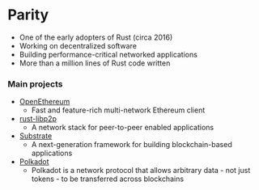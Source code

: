 # Parity

- One of the early adopters of Rust (circa 2016)
- Working on decentralized software
- Building performance-critical networked applications
- More than a million lines of Rust code written

### Main projects

- [OpenEthereum](https://github.com/openethereum/openethereum)
  - Fast and feature-rich multi-network Ethereum client
- [rust-libp2p](https://github.com/libp2p/rust-libp2p)
  - A network stack for peer-to-peer enabled applications
- [Substrate](https://github.com/paritytech/substrate)
  - A next-generation framework for building blockchain-based applications
- [Polkadot](https://github.com/paritytech/polkadot)
  - Polkadot is a network protocol that allows arbitrary data - not just
    tokens - to be transferred across blockchains
